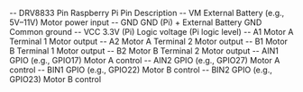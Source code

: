 
  -- DRV8833 Pin	Raspberry Pi Pin	Description
  -- VM	External Battery (e.g., 5V–11V)	Motor power input
  -- GND	GND (Pi) + External Battery GND	Common ground
  -- VCC	3.3V (Pi)	Logic voltage (Pi logic level)
  -- A1	Motor A Terminal 1	Motor output
  -- A2	Motor A Terminal 2	Motor output
  -- B1	Motor B Terminal 1	Motor output
  -- B2	Motor B Terminal 2	Motor output
  -- AIN1	GPIO (e.g., GPIO17)	Motor A control
  -- AIN2	GPIO (e.g., GPIO27)	Motor A control
  -- BIN1	GPIO (e.g., GPIO22)	Motor B control
  -- BIN2	GPIO (e.g., GPIO23)	Motor B control


